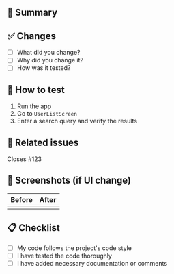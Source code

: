 ## 🚀 Summary
<!-- Describe the purpose of this Pull Request in a short sentence -->

## ✅ Changes
- [ ] What did you change?
- [ ] Why did you change it?
- [ ] How was it tested?

## 🧪 How to test
<!-- Provide steps for manually testing this PR if applicable -->

1. Run the app
2. Go to `UserListScreen`
3. Enter a search query and verify the results

## 📝 Related issues
Closes #123

## 📸 Screenshots (if UI change)
| Before | After |
|--------|-------|
|        |       |

## 📋 Checklist
- [ ] My code follows the project's code style
- [ ] I have tested the code thoroughly
- [ ] I have added necessary documentation or comments
